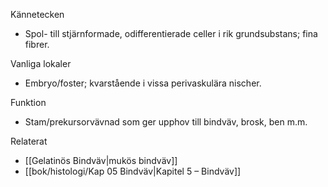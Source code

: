 Kännetecken
- Spol- till stjärnformade, odifferentierade celler i rik grundsubstans; fina fibrer.

Vanliga lokaler
- Embryo/foster; kvarstående i vissa perivaskulära nischer.

Funktion
- Stam/prekursorvävnad som ger upphov till bindväv, brosk, ben m.m.

Relaterat
- [[Gelatinös Bindväv|mukös bindväv]]
- [[bok/histologi/Kap 05 Bindväv|Kapitel 5 – Bindväv]]

